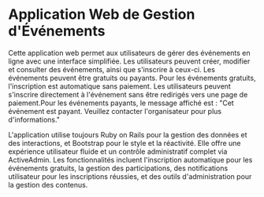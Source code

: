 

# Application Web de Gestion d'Événements
Cette application web permet aux utilisateurs de gérer des événements en ligne avec une interface simplifiée. Les utilisateurs peuvent créer, modifier et consulter des événements, ainsi que s'inscrire à ceux-ci. Les événements peuvent être gratuits ou payants. Pour les événements gratuits, l'inscription est automatique sans paiement. Les utilisateurs peuvent s'inscrire directement à l'événement sans être redirigés vers une page de paiement.Pour les événements payants, le message affiché est :
"Cet événement est payant. Veuillez contacter l'organisateur pour plus d'informations."

L'application utilise toujours Ruby on Rails pour la gestion des données et des interactions, et Bootstrap pour le style et la réactivité. Elle offre une expérience utilisateur fluide et un contrôle administratif complet via ActiveAdmin. Les fonctionnalités incluent l'inscription automatique pour les événements gratuits, la gestion des participations, des notifications utilisateur pour les inscriptions réussies, et des outils d'administration pour la gestion des contenus.
